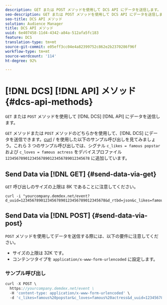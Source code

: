 ```yaml
---
description: GET または POST メソッドを使用して DCS API にデータを送信します。
seo-description: GET または POST メソッドを使用して DCS API にデータを送信します。
seo-title: DCS API メソッド
solution: Audience Manager
title: DCS API メソッド
uuid: 6e407458-11d4-4342-a84a-512afa5fc183
feature: DCS
translation-type: tm+mt
source-git-commit: e05eff3cc04e4a82399752c862e2b2370286f96f
workflow-type: tm+mt
source-wordcount: '114'
ht-degree: 92%

---
```



# [!DNL DCS] [!DNL API] メソッド {#dcs-api-methods}

`GET` または `POST` メソッドを使用して [!DNL DCS] [!DNL API] にデータを送信します。

`GET` メソッドまたは `POST` メソッドのどちらかを使用して、[!DNL DCS] にデータを送信できます。[curl](https://curl.haxx.se/) / を使用した以下のサンプル呼び出しを見てみましょう。これら 3 つのサンプル呼び出しでは、シグナル `c_likes = famous popstar` および `c_loves = famous actress` をデバイスプロファイル `12345678901234567890123456789012345678` に追加しています。

## Send Data via [!DNL GET] {#send-data-via-get}

`GET` 呼び出しのサイズの上限は 8K であることに注意してください。

```
curl -i "yourcompany.demdex.net/event?d_uuid=12345678901234567890123456789012345678&d_rtbd=json&c_likes=famous%20popstar&c_loves=famous%20actress"
```

## Send Data via [!DNL POST] {#send-data-via-post}

`POST` メソッドを使用してデータを送信する際には、以下の要件に注意してください。

* サイズの上限は 32K です。
* コンテンツタイプを `application/x-www-form-urlencoded` に設定します。

### サンプル呼び出し

```js
curl -X POST \
  https://yourcompany.demdex.net/event \
  -H 'content-type: application/x-www-form-urlencoded' \
  -d 'c_likes=famous%20popstar&c_loves=famous%20actress&d_uuid=12345678901234567890123456789012345678'
```

